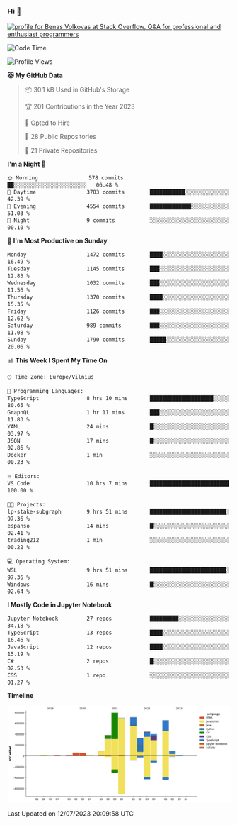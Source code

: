 ### Hi 👋
<a href="https://stackoverflow.com/users/14954249/benas-volkovas"><img src="https://stackoverflow.com/users/flair/14954249.png?theme=dark" width="208" height="58" alt="profile for Benas Volkovas at Stack Overflow, Q&amp;A for professional and enthusiast programmers" title="profile for Benas Volkovas at Stack Overflow, Q&amp;A for professional and enthusiast programmers"></a>

<!--START_SECTION:waka-->
![Code Time](http://img.shields.io/badge/Code%20Time-1%2C478%20hrs%2030%20mins-blue)

![Profile Views](http://img.shields.io/badge/Profile%20Views-0-blue)

**🐱 My GitHub Data** 

> 📦 30.1 kB Used in GitHub's Storage 
 > 
> 🏆 201 Contributions in the Year 2023
 > 
> 💼 Opted to Hire
 > 
> 📜 28 Public Repositories 
 > 
> 🔑 21 Private Repositories 
 > 
**I'm a Night 🦉** 

```text
🌞 Morning                578 commits         ██░░░░░░░░░░░░░░░░░░░░░░░   06.48 % 
🌆 Daytime                3783 commits        ███████████░░░░░░░░░░░░░░   42.39 % 
🌃 Evening                4554 commits        █████████████░░░░░░░░░░░░   51.03 % 
🌙 Night                  9 commits           ░░░░░░░░░░░░░░░░░░░░░░░░░   00.10 % 
```
📅 **I'm Most Productive on Sunday** 

```text
Monday                   1472 commits        ████░░░░░░░░░░░░░░░░░░░░░   16.49 % 
Tuesday                  1145 commits        ███░░░░░░░░░░░░░░░░░░░░░░   12.83 % 
Wednesday                1032 commits        ███░░░░░░░░░░░░░░░░░░░░░░   11.56 % 
Thursday                 1370 commits        ████░░░░░░░░░░░░░░░░░░░░░   15.35 % 
Friday                   1126 commits        ███░░░░░░░░░░░░░░░░░░░░░░   12.62 % 
Saturday                 989 commits         ███░░░░░░░░░░░░░░░░░░░░░░   11.08 % 
Sunday                   1790 commits        █████░░░░░░░░░░░░░░░░░░░░   20.06 % 
```


📊 **This Week I Spent My Time On** 

```text
🕑︎ Time Zone: Europe/Vilnius

💬 Programming Languages: 
TypeScript               8 hrs 10 mins       ████████████████████░░░░░   80.65 % 
GraphQL                  1 hr 11 mins        ███░░░░░░░░░░░░░░░░░░░░░░   11.83 % 
YAML                     24 mins             █░░░░░░░░░░░░░░░░░░░░░░░░   03.97 % 
JSON                     17 mins             █░░░░░░░░░░░░░░░░░░░░░░░░   02.86 % 
Docker                   1 min               ░░░░░░░░░░░░░░░░░░░░░░░░░   00.23 % 

🔥 Editors: 
VS Code                  10 hrs 7 mins       █████████████████████████   100.00 % 

🐱‍💻 Projects: 
lp-stake-subgraph        9 hrs 51 mins       ████████████████████████░   97.36 % 
espanso                  14 mins             █░░░░░░░░░░░░░░░░░░░░░░░░   02.41 % 
trading212               1 min               ░░░░░░░░░░░░░░░░░░░░░░░░░   00.22 % 

💻 Operating System: 
WSL                      9 hrs 51 mins       ████████████████████████░   97.36 % 
Windows                  16 mins             █░░░░░░░░░░░░░░░░░░░░░░░░   02.64 % 
```

**I Mostly Code in Jupyter Notebook** 

```text
Jupyter Notebook         27 repos            █████████░░░░░░░░░░░░░░░░   34.18 % 
TypeScript               13 repos            ████░░░░░░░░░░░░░░░░░░░░░   16.46 % 
JavaScript               12 repos            ████░░░░░░░░░░░░░░░░░░░░░   15.19 % 
C#                       2 repos             █░░░░░░░░░░░░░░░░░░░░░░░░   02.53 % 
CSS                      1 repo              ░░░░░░░░░░░░░░░░░░░░░░░░░   01.27 % 
```



**Timeline**

![Lines of Code chart](https://raw.githubusercontent.com/BenasVolkovas/BenasVolkovas/main/assets/bar_graph.png)


 Last Updated on 12/07/2023 20:09:58 UTC
<!--END_SECTION:waka-->
